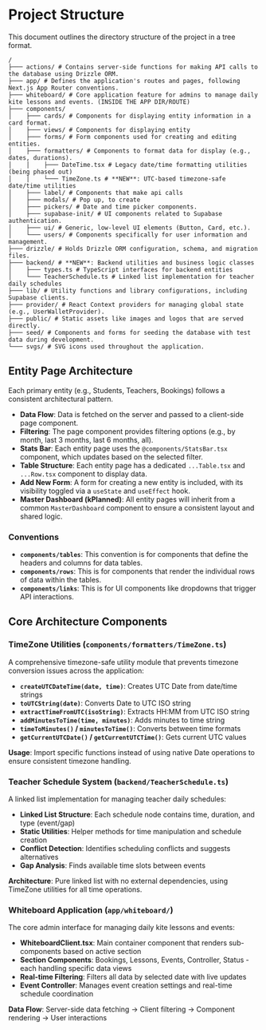 # Project Structure

This document outlines the directory structure of the project in a tree format.

```
/
├─── actions/ # Contains server-side functions for making API calls to the database using Drizzle ORM.
├─── app/ # Defines the application's routes and pages, following Next.js App Router conventions.
├─── whiteboard/ # Core application feature for admins to manage daily kite lessons and events. (INSIDE THE APP DIR/ROUTE)
├─── components/
│    ├─── cards/ # Components for displaying entity information in a card format.
│    ├─── views/ # Components for displaying entity
│    ├─── forms/ # Form components used for creating and editing entities.
│    ├─── formatters/ # Components to format data for display (e.g., dates, durations).
│    │    ├─── DateTime.tsx # Legacy date/time formatting utilities (being phased out)
│    │    └─── TimeZone.ts # **NEW**: UTC-based timezone-safe date/time utilities
│    ├─── label/ # Components that make api calls
│    ├─── modals/ # Pop up, to create
│    ├─── pickers/ # Date and time picker components.
│    ├─── supabase-init/ # UI components related to Supabase authentication.
│    ├─── ui/ # Generic, low-level UI elements (Button, Card, etc.).
│    └─── users/ # Components specifically for user information and management.
├─── drizzle/ # Holds Drizzle ORM configuration, schema, and migration files.
├─── backend/ # **NEW**: Backend utilities and business logic classes
│    ├─── types.ts # TypeScript interfaces for backend entities
│    └─── TeacherSchedule.ts # Linked list implementation for teacher daily schedules
├─── lib/ # Utility functions and library configurations, including Supabase clients.
├─── provider/ # React Context providers for managing global state (e.g., UserWalletProvider).
├─── public/ # Static assets like images and logos that are served directly.
├─── seed/ # Components and forms for seeding the database with test data during development.
└─── svgs/ # SVG icons used throughout the application.
```

## Entity Page Architecture

Each primary entity (e.g., Students, Teachers, Bookings) follows a consistent architectural pattern.

- **Data Flow**: Data is fetched on the server and passed to a client-side page component.
- **Filtering**: The page component provides filtering options (e.g., by month, last 3 months, last 6 months, all).
- **Stats Bar**: Each entity page uses the `@components/StatsBar.tsx` component, which updates based on the selected filter.
- **Table Structure**: Each entity page has a dedicated `...Table.tsx` and `...Row.tsx` component to display data.
- **Add New Form**: A form for creating a new entity is included, with its visibility toggled via a `useState` and `useEffect` hook.
- **Master Dashboard (kPlanned)**: All entity pages will inherit from a common `MasterDashboard` component to ensure a consistent layout and shared logic.

### Conventions

- **`components/tables`**: This convention is for components that define the headers and columns for data tables.
- **`components/rows`**: This is for components that render the individual rows of data within the tables.
- **`components/links`**: This is for UI components like dropdowns that trigger API interactions.

## Core Architecture Components

### TimeZone Utilities (`components/formatters/TimeZone.ts`)

A comprehensive timezone-safe utility module that prevents timezone conversion issues across the application:

- **`createUTCDateTime(date, time)`**: Creates UTC Date from date/time strings
- **`toUTCString(date)`**: Converts Date to UTC ISO string  
- **`extractTimeFromUTC(isoString)`**: Extracts HH:MM from UTC ISO string
- **`addMinutesToTime(time, minutes)`**: Adds minutes to time string
- **`timeToMinutes()` / `minutesToTime()`**: Converts between time formats
- **`getCurrentUTCDate()` / `getCurrentUTCTime()`**: Gets current UTC values

**Usage**: Import specific functions instead of using native Date operations to ensure consistent timezone handling.

### Teacher Schedule System (`backend/TeacherSchedule.ts`)

A linked list implementation for managing teacher daily schedules:

- **Linked List Structure**: Each schedule node contains time, duration, and type (event/gap)
- **Static Utilities**: Helper methods for time manipulation and schedule creation
- **Conflict Detection**: Identifies scheduling conflicts and suggests alternatives
- **Gap Analysis**: Finds available time slots between events

**Architecture**: Pure linked list with no external dependencies, using TimeZone utilities for all time operations.

### Whiteboard Application (`app/whiteboard/`)

The core admin interface for managing daily kite lessons and events:

- **WhiteboardClient.tsx**: Main container component that renders sub-components based on active section
- **Section Components**: Bookings, Lessons, Events, Controller, Status - each handling specific data views
- **Real-time Filtering**: Filters all data by selected date with live updates
- **Event Controller**: Manages event creation settings and real-time schedule coordination

**Data Flow**: Server-side data fetching → Client filtering → Component rendering → User interactions
